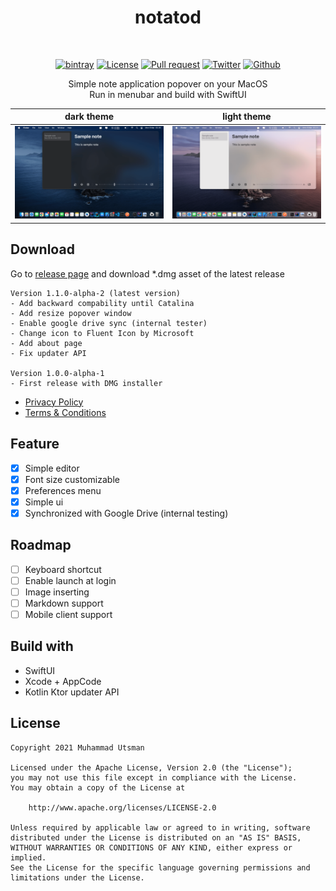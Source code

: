<p align="center">
  <h1 align="center">notatod</h1>
</p>

<p align="center">
  <img src=""/>
</p>

<p align="center">
  <a href="#"><img alt="bintray" src="https://badgen.net/badge/macOS/10.15/blue?icon=apple"></a>
  <a href="LICENSE"><img alt="License" src="https://img.shields.io/badge/License-Apache%202.0-blue.svg"></a>
  <a href="https://github.com/utsmannn/notatod/pulls"><img alt="Pull request" src="https://img.shields.io/badge/PRs-welcome-brightgreen.svg?style=flat"></a>
  <a href="https://twitter.com/utsmannn"><img alt="Twitter" src="https://img.shields.io/twitter/follow/utsmannn"></a>
  <a href="https://github.com/utsmannn"><img alt="Github" src="https://img.shields.io/github/followers/utsmannn?label=follow&style=social"></a>
  <p align="center">Simple note application popover on your MacOS<br>Run in menubar and build with SwiftUI</p>
</p>

|dark theme|light theme|
|---|---|
|![](images/img1.png)|![](images/img2.png)|

## Download
Go to [release page](https://github.com/utsmannn/notatod/releases) and download *.dmg asset of the latest release
```
Version 1.1.0-alpha-2 (latest version)
- Add backward compability until Catalina
- Add resize popover window
- Enable google drive sync (internal tester)
- Change icon to Fluent Icon by Microsoft
- Add about page
- Fix updater API

Version 1.0.0-alpha-1
- First release with DMG installer
```

- [Privacy Policy](https://utsmannn.github.io/notatod/privacy-policy)
- [Terms & Conditions](https://utsmannn.github.io/notatod/terms-and-conditions)

## Feature
- [x] Simple editor
- [x] Font size customizable
- [x] Preferences menu
- [x] Simple ui
- [x] Synchronized with Google Drive (internal testing)

## Roadmap
- [ ] Keyboard shortcut
- [ ] Enable launch at login
- [ ] Image inserting
- [ ] Markdown support
- [ ] Mobile client support

## Build with
- SwiftUI
- Xcode + AppCode
- Kotlin Ktor updater API

## License
```
Copyright 2021 Muhammad Utsman

Licensed under the Apache License, Version 2.0 (the "License");
you may not use this file except in compliance with the License.
You may obtain a copy of the License at

    http://www.apache.org/licenses/LICENSE-2.0

Unless required by applicable law or agreed to in writing, software
distributed under the License is distributed on an "AS IS" BASIS,
WITHOUT WARRANTIES OR CONDITIONS OF ANY KIND, either express or implied.
See the License for the specific language governing permissions and
limitations under the License.
```